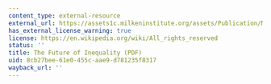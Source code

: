```yaml
---
content_type: external-resource
external_url: https://assets1c.milkeninstitute.org/assets/Publication/MIReview/PDF/26-33mr43.pdf
has_external_license_warning: true
license: https://en.wikipedia.org/wiki/All_rights_reserved
status: ''
title: The Future of Inequality (PDF)
uid: 8cb27bee-61e0-455c-aae9-d781235f8317
wayback_url: ''
---
```

